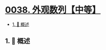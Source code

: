 # [0038. 外观数列【中等】](https://github.com/Tdahuyou/TNotes.leetcode/tree/main/notes/0038.%20%E5%A4%96%E8%A7%82%E6%95%B0%E5%88%97%E3%80%90%E4%B8%AD%E7%AD%89%E3%80%91)

<!-- region:toc -->

- [1. 📝 概述](#1--概述)

<!-- endregion:toc -->

## 1. 📝 概述
